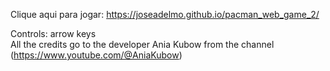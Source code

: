  Clique aqui para jogar: https://joseadelmo.github.io/pacman_web_game_2/
 
 Controls: arrow keys  
 All the credits go to the developer Ania Kubow from the channel (https://www.youtube.com/@AniaKubow)
